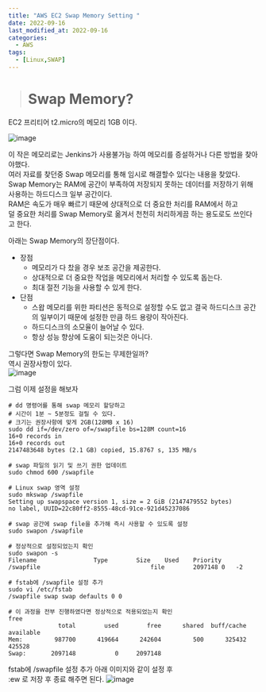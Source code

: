 ```yaml
---
title: "AWS EC2 Swap Memory Setting "
date: 2022-09-16
last_modified_at: 2022-09-16
categories: 
  - AWS
tags:
  - [Linux,SWAP]
---
```


># Swap Memory?  

EC2 프리티어 t2.micro의 메모리 1GB 이다.  

![image](https://user-images.githubusercontent.com/99777315/190859396-7a6bb53b-59e2-42b9-8fce-0f217cae4e9d.png)  

이 작은 메모리로는 Jenkins가 사용불가능 하여 메모리를 증설하거나 다른 방법을 찾아야했다.  
여러 자료를 찾던중 Swap 메모리를 통해 임시로 해결할수 있다는 내용을 찾았다.  
Swap Memory는 RAM에 공간이 부족하여 저장되지 못하는 데이터를 저장하기 위해 사용하는 하드디스크 일부 공간이다.  
RAM은 속도가 매우 빠르기 때문에 상대적으로 더 중요한 처리를 RAM에서 하고  
덜 중요한 처리를 Swap Memory로 옮겨서 천천히 처리하게끔 하는 용도로도 쓰인다고 한다.  

아래는 Swap Memory의 장단점이다.
* 장점
  * 메모리가 다 찼을 경우 보조 공간을 제공한다.
  * 상대적으로 더 중요한 작업을 메모리에서 처리할 수 있도록 돕는다.
  * 최대 절전 기능을 사용할 수 있게 한다.
* 단점
  * 스왑 메모리를 위한 파티션은 동적으로 설정할 수도 없고 결국 하드디스크 공간의 일부이기 때문에 설정한 만큼 하드 용량이 작아진다.
  * 하드디스크의 소모율이 늘어날 수 있다.
  * 항상 성능 향상에 도움이 되는것은 아니다.

그렇다면 Swap Memory의 한도는 무제한일까?  
역시 권장사항이 있다.  
![image](https://user-images.githubusercontent.com/99777315/190859797-72bbd224-5f02-4ab4-b34a-a6e6848611f6.png)  

그럼 이제 설정을 해보자  

```
# dd 명령어를 통해 swap 메모리 할당하고
# 시간이 1분 ~ 5분정도 걸릴 수 있다.
# 크기는 권장사항에 맞게 2GB(128MB x 16)
sudo dd if=/dev/zero of=/swapfile bs=128M count=16
16+0 records in
16+0 records out
2147483648 bytes (2.1 GB) copied, 15.8767 s, 135 MB/s

# swap 파일의 읽기 및 쓰기 권한 업데이트
sudo chmod 600 /swapfile

# Linux swap 영역 설정
sudo mkswap /swapfile
Setting up swapspace version 1, size = 2 GiB (2147479552 bytes)
no label, UUID=22c80ff2-8555-48cd-91ce-921d45237086

# swap 공간에 swap file을 추가해 즉시 사용할 수 있도록 설정
sudo swapon /swapfile

# 정상적으로 설정되었는지 확인
sudo swapon -s
Filename				Type		Size	Used	Priority
/swapfile                              	file    	2097148	0	-2

# fstab에 /swapfile 설정 추가
sudo vi /etc/fstab
/swapfile swap swap defaults 0 0

# 이 과정을 전부 진행하였다면 정상적으로 적용되었는지 확인
free
              total        used        free      shared  buff/cache   available
Mem:         987700      419664      242604         500      325432      425528
Swap:       2097148           0     2097148
```

fstab에 /swapfile 설정 추가 아래 이미지와 같이 설정 후  
:ew 로 저장 후 종료 해주면 된다.
![image](https://user-images.githubusercontent.com/99777315/190859982-e0b333b0-f685-4571-8473-9d6778ac727c.png)  


